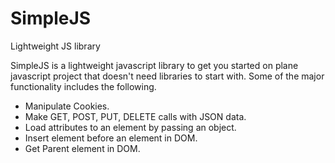 # SimpleJS
Lightweight JS library

SimpleJS is a lightweight javascript library to get you started on plane javascript project that doesn't need libraries to start with. 
Some of the major functionality includes the following.
- Manipulate Cookies.
- Make GET, POST, PUT, DELETE calls with JSON data.
- Load attributes to an element by passing an object.
- Insert element before an element in DOM.
- Get Parent element in DOM.

